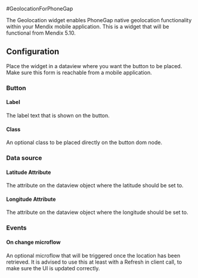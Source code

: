#GeolocationForPhoneGap

The Geolocation widget enables PhoneGap native geolocation functionality within your Mendix mobile application. This is a widget that will be functional from Mendix 5.10.

## Configuration

Place the widget in a dataview where you want the button to be placed. Make sure this form is reachable from a mobile application.

### Button
#### Label
The label text that is shown on the button.

#### Class
An optional class to be placed directly on the button dom node.

### Data source
#### Latitude Attribute
The attribute on the dataview object where the latitude should be set to.

#### Longitude Attribute
The attribute on the dataview object where the longitude should be set to.

### Events
#### On change microflow
An optional microflow that will be triggered once the location has been retrieved. It is advised to use this at least with a Refresh in client call, to make sure the UI is updated correctly.